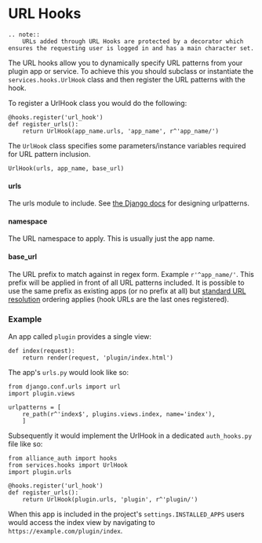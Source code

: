 # URL Hooks

```eval_rst
.. note::
    URLs added through URL Hooks are protected by a decorator which ensures the requesting user is logged in and has a main character set.
```

The URL hooks allow you to dynamically specify URL patterns from your plugin app or service. To achieve this you should subclass or instantiate the `services.hooks.UrlHook` class and then register the URL patterns with the hook.

To register a UrlHook class you would do the following:

    @hooks.register('url_hook')
    def register_urls():
        return UrlHook(app_name.urls, 'app_name', r^'app_name/')


The `UrlHook` class specifies some parameters/instance variables required for URL pattern inclusion.

`UrlHook(urls, app_name, base_url)`

#### urls
The urls module to include. See [the Django docs](https://docs.djangoproject.com/en/dev/topics/http/urls/#example) for designing urlpatterns.
#### namespace
The URL namespace to apply. This is usually just the app name.
#### base_url
The URL prefix to match against in regex form. Example `r'^app_name/'`. This prefix will be applied in front of all URL patterns included. It is possible to use the same prefix as existing apps (or no prefix at all) but [standard URL resolution](https://docs.djangoproject.com/en/dev/topics/http/urls/#how-django-processes-a-request) ordering applies (hook URLs are the last ones registered).

### Example

An app called `plugin` provides a single view:

    def index(request):
        return render(request, 'plugin/index.html')

The app's `urls.py` would look like so:

    from django.conf.urls import url
    import plugin.views

    urlpatterns = [
        re_path(r^'index$', plugins.views.index, name='index'),
        ]

Subsequently it would implement the UrlHook in a dedicated `auth_hooks.py` file like so:

    from alliance_auth import hooks
    from services.hooks import UrlHook
    import plugin.urls

    @hooks.register('url_hook')
    def register_urls():
        return UrlHook(plugin.urls, 'plugin', r^'plugin/')

When this app is included in the project's `settings.INSTALLED_APPS` users would access the index view by navigating to `https://example.com/plugin/index`.
